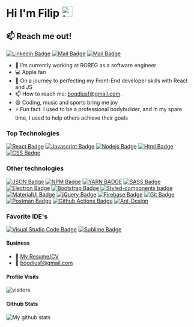 # Hi I'm Filip <img src="https://user-images.githubusercontent.com/1303154/88677602-1635ba80-d120-11ea-84d8-d263ba5fc3c0.gif" width="28px" alt="hi">

## :mailbox: Reach me out!

[![Linkedin Badge](https://img.shields.io/badge/-Filip-0e76a8?style=flat&labelColor=0e76a8&logo=linkedin&logoColor=white)](https://www.linkedin.com/in/filipovici-bogdan-a0b694144/) [![Mail Badge](https://img.shields.io/badge/-@filipovici.bogdan-e84393?style=flat&labelColor=e84393&logo=instagram&logoColor=white)](https://www.instagram.com/filipovicibogdan/) [![Mail Badge](https://img.shields.io/badge/-bogdiusf-c0392b?style=flat&labelColor=c0392b&logo=gmail&logoColor=white)](mailto:bogdiusf@mail.com)

- 🔭 I’m currently working at ROREG as a software engineer
- :computer: Apple fan
- 🤔 On a journey to perfecting my Front-End developer skills with React and JS
- 📫 How to reach me: bogdiusf@gmail.com.
- 😄 Coding, music and sports bring me joy
- ⚡ Fun fact: I used to be a professional bodybuilder, and in my spare time, I used to help others achieve their goals

### Top Technologies

[![React Badge](https://img.shields.io/badge/-React-61DBFB?style=for-the-badge&labelColor=black&logo=react&logoColor=61DBFB)](https://reactjs.org/) [![Javascript Badge](https://img.shields.io/badge/-Javascript-F0DB4F?style=for-the-badge&labelColor=black&logo=javascript&logoColor=F0DB4F)](https://www.javascript.com/) [![Nodejs Badge](https://img.shields.io/badge/-Nodejs-3C873A?style=for-the-badge&labelColor=black&logo=node.js&logoColor=3C873A)](https://nodejs.org/en/) [![Html Badge](https://img.shields.io/badge/HTML5-E34F26?style=for-the-badge&logo=html5&logoColor=white)](https://html.com/html5/) [![CSS Badge](https://img.shields.io/badge/CSS3-1572B6?style=for-the-badge&logo=css3&logoColor=white)](https://www.w3schools.com/css/)

### Other technologies

[![JSON Badge](https://img.shields.io/badge/-JSON-5E5C5C?style=for-the-badge&logo=json&logoColor=white)](#)
[![NPM Badge](https://img.shields.io/badge/npm-CB3837?style=for-the-badge&logo=npm&logoColor=white)](#)
[![YARN BADGE](https://img.shields.io/badge/Yarn-2C8EBB?style=for-the-badge&logo=yarn&logoColor=white)](#)
[![SASS Badge](https://img.shields.io/badge/Sass-CC6699?style=for-the-badge&logo=sass&logoColor=white)](#)
[![Electron Badge](https://img.shields.io/badge/Electron-2B2E3A?style=for-the-badge&logo=electron&logoColor=9FEAF9)](#)
[![Bootstrap Badge](https://img.shields.io/badge/Bootstrap-563D7C?style=for-the-badge&logo=bootstrap&logoColor=white)](#)
[![Styled-components badge](https://img.shields.io/badge/styled--components-DB7093?style=for-the-badge&logo=styled-components&logoColor=white)](#)
[![MaterialUI Badge](https://img.shields.io/badge/Material--UI-0081CB?style=for-the-badge&logo=material-ui&logoColor=white)](#)
[![jQuery Badge](https://img.shields.io/badge/jQuery-0769AD?style=for-the-badge&logo=jquery&logoColor=white)](#)
[![Firebase Badge](https://img.shields.io/badge/firebase-ffca28?style=for-the-badge&logo=firebase&logoColor=black)](#)
[![Git Badge](https://img.shields.io/badge/Git-F05032?style=for-the-badge&logo=git&logoColor=white)](#)
[![Postman Badge](https://img.shields.io/badge/Postman-FF6C37?style=for-the-badge&logo=Postman&logoColor=white)](#)
[![Github Actions Badge](https://img.shields.io/badge/GitHub_Actions-2088FF?style=for-the-badge&logo=github-actions&logoColor=white)](#)
[![Ant-Design](https://img.shields.io/badge/-AntDesign-%230170FE?style=for-the-badge&logo=ant-design&logoColor=white)](#)

### Favorite IDE's

[![Visual Studio Code Badge](https://img.shields.io/badge/Visual_Studio_Code-0078D4?style=for-the-badge&logo=visual%20studio%20code&logoColor=white)](https://code.visualstudio.com/)
[![Sublime Badge](https://img.shields.io/badge/sublime_text-%23575757.svg?&style=for-the-badge&logo=sublime-text&logoColor=important)](https://www.sublimetext.com/)

#### Business

- :paperclip: [My Resume/CV](https://github.com/bogdiusf/bogdiusf/blob/main/resume/CV-Filipovici-Bogdan.pdf)
- :email: bogdiusf@gmail.com

#### Profile Visits

![visitors](https://visitor-badge.glitch.me/badge?page_id=bogdiusf.bogdiusf)

#### Github Stats

![My github stats](https://github-readme-stats.vercel.app/api?username=bogdiusf&count_private=true&theme=tokyonight&hide=contribs,prs)

[reactplaylist]: https://www.youtube.com/watch?v=KxXXEL-k47Y&list=PLvXDmnBbOF7RnYiZvDwl2Pzcs2kfi10wd
[vscodetutorial]: https://www.youtube.com/watch?v=Bkie2ai8qeE&t=8s
[htmltutorial]: https://www.youtube.com/watch?v=VK6MXVxOsws&t=27s
[javascripttutorial]: https://www.youtube.com/watch?v=D-LHKvmX37E
